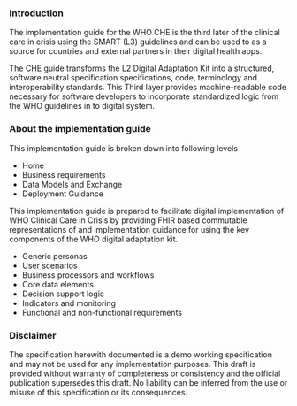 ### Introduction

The implementation guide for the WHO CHE is the third later of the clinical care in crisis using the SMART (L3) guidelines and can be used to as a source for countries and external partners in their digital health apps.

The CHE guide transforms the L2 Digital Adaptation Kit into a structured, software neutral specification specifications, code, terminology and interoperability standards. This Third layer provides machine-readable code necessary for software developers to incorporate standardized logic from the WHO guidelines in to digital system.

### About the implementation guide

This implementation guide is broken down into following levels

- Home
- Business requirements
- Data Models and Exchange
- Deployment Guidance

This implementation guide is prepared to facilitate digital implementation of WHO Clinical Care in Crisis by providing FHIR based commutable representations of and implementation guidance for using the key components of the WHO digital adaptation kit.

- Generic personas
- User scenarios
- Business processors and workflows
- Core data elements
- Decision support logic
- Indicators and monitoring
- Functional and non-functional requirements

### Disclaimer

The specification herewith documented is a demo working specification and may not be used for any implementation purposes. This draft is provided without warranty of completeness or consistency and the official publication supersedes this draft. No liability can be inferred from the use or misuse of this specification or its consequences.
